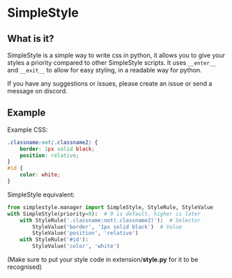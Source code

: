 # SimpleStyle

## What is it?
SimpleStyle is a simple way to write css in python, it allows you to give your styles a priority compared to other
SimpleStyle scripts. It uses `__enter__` and `__exit__` to allow for easy styling, in a readable way for python.

If you have any suggestions or issues, please create an issue or send a message on discord.

## Example
Example CSS:
```css
.classname:not(.classname2) {
    border: 1px solid black;
    position: relative;
}
#id {
    color: white;
}
```

SimpleStyle equivalent:
```python
from simplestyle.manager import SimpleStyle, StyleRule, StyleValue
with SimpleStyle(priority=0):  # 0 is default, higher is later
    with StyleRule('.classname:not(.classname2)'):  # Selector
        StyleValue('border', '1px solid black')  # Value
        StyleValue('position', 'relative')
    with StyleRule('#id'):
        StyleValue('color', 'white')
```
(Make sure to put your style code in extension/**style.py** for it to be recognised)

